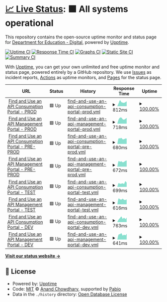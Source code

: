 # [📈 Live Status](https://DfE-Digital.github.io/find-and-use-an-api-upptime): <!--live status--> **🟩 All systems operational**

This repository contains the open-source uptime monitor and status page for [Department for Education - Digital](http://education.gov.uk/), powered by [Upptime](https://github.com/upptime/upptime).

[![Uptime CI](https://github.com/DfE-Digital/find-and-use-an-api-upptime/workflows/Uptime%20CI/badge.svg)](https://github.com/DfE-Digital/find-and-use-an-api-upptime/actions?query=workflow%3A%22Uptime+CI%22)
[![Response Time CI](https://github.com/DfE-Digital/find-and-use-an-api-upptime/workflows/Response%20Time%20CI/badge.svg)](https://github.com/DfE-Digital/find-and-use-an-api-upptime/actions?query=workflow%3A%22Response+Time+CI%22)
[![Graphs CI](https://github.com/DfE-Digital/find-and-use-an-api-upptime/workflows/Graphs%20CI/badge.svg)](https://github.com/DfE-Digital/find-and-use-an-api-upptime/actions?query=workflow%3A%22Graphs+CI%22)
[![Static Site CI](https://github.com/DfE-Digital/find-and-use-an-api-upptime/workflows/Static%20Site%20CI/badge.svg)](https://github.com/DfE-Digital/find-and-use-an-api-upptime/actions?query=workflow%3A%22Static+Site+CI%22)
[![Summary CI](https://github.com/DfE-Digital/find-and-use-an-api-upptime/workflows/Summary%20CI/badge.svg)](https://github.com/DfE-Digital/find-and-use-an-api-upptime/actions?query=workflow%3A%22Summary+CI%22)

With [Upptime](https://upptime.js.org), you can get your own unlimited and free uptime monitor and status page, powered entirely by a GitHub repository. We use [Issues](https://github.com/DfE-Digital/find-and-use-an-api-upptime/issues) as incident reports, [Actions](https://github.com/DfE-Digital/find-and-use-an-api-upptime/actions) as uptime monitors, and [Pages](https://DfE-Digital.github.io/find-and-use-an-api-upptime) for the status page.

<!--start: status pages-->
<!-- This summary is generated by Upptime (https://github.com/upptime/upptime) -->
<!-- Do not edit this manually, your changes will be overwritten -->
<!-- prettier-ignore -->
| URL | Status | History | Response Time | Uptime |
| --- | ------ | ------- | ------------- | ------ |
| <img alt="" src="https://icons.duckduckgo.com/ip3/beta-find-and-use-an-api.education.gov.uk.ico" height="13"> [Find and Use an API Consumption Portal - PROD](https://beta-find-and-use-an-api.education.gov.uk) | 🟩 Up | [find-and-use-an-api-consumption-portal-prod.yml](https://github.com/DFE-Digital/find-and-use-an-api-upptime/commits/HEAD/history/find-and-use-an-api-consumption-portal-prod.yml) | <details><summary><img alt="Response time graph" src="./graphs/find-and-use-an-api-consumption-portal-prod/response-time-week.png" height="20"> 812ms</summary><br><a href="https://DfE-Digital.github.io/find-and-use-an-api-upptime/history/find-and-use-an-api-consumption-portal-prod"><img alt="Response time 766" src="https://img.shields.io/endpoint?url=https%3A%2F%2Fraw.githubusercontent.com%2FDFE-Digital%2Ffind-and-use-an-api-upptime%2FHEAD%2Fapi%2Ffind-and-use-an-api-consumption-portal-prod%2Fresponse-time.json"></a><br><a href="https://DfE-Digital.github.io/find-and-use-an-api-upptime/history/find-and-use-an-api-consumption-portal-prod"><img alt="24-hour response time 754" src="https://img.shields.io/endpoint?url=https%3A%2F%2Fraw.githubusercontent.com%2FDFE-Digital%2Ffind-and-use-an-api-upptime%2FHEAD%2Fapi%2Ffind-and-use-an-api-consumption-portal-prod%2Fresponse-time-day.json"></a><br><a href="https://DfE-Digital.github.io/find-and-use-an-api-upptime/history/find-and-use-an-api-consumption-portal-prod"><img alt="7-day response time 812" src="https://img.shields.io/endpoint?url=https%3A%2F%2Fraw.githubusercontent.com%2FDFE-Digital%2Ffind-and-use-an-api-upptime%2FHEAD%2Fapi%2Ffind-and-use-an-api-consumption-portal-prod%2Fresponse-time-week.json"></a><br><a href="https://DfE-Digital.github.io/find-and-use-an-api-upptime/history/find-and-use-an-api-consumption-portal-prod"><img alt="30-day response time 766" src="https://img.shields.io/endpoint?url=https%3A%2F%2Fraw.githubusercontent.com%2FDFE-Digital%2Ffind-and-use-an-api-upptime%2FHEAD%2Fapi%2Ffind-and-use-an-api-consumption-portal-prod%2Fresponse-time-month.json"></a><br><a href="https://DfE-Digital.github.io/find-and-use-an-api-upptime/history/find-and-use-an-api-consumption-portal-prod"><img alt="1-year response time 766" src="https://img.shields.io/endpoint?url=https%3A%2F%2Fraw.githubusercontent.com%2FDFE-Digital%2Ffind-and-use-an-api-upptime%2FHEAD%2Fapi%2Ffind-and-use-an-api-consumption-portal-prod%2Fresponse-time-year.json"></a></details> | <details><summary><a href="https://DfE-Digital.github.io/find-and-use-an-api-upptime/history/find-and-use-an-api-consumption-portal-prod">100.00%</a></summary><a href="https://DfE-Digital.github.io/find-and-use-an-api-upptime/history/find-and-use-an-api-consumption-portal-prod"><img alt="All-time uptime 100.00%" src="https://img.shields.io/endpoint?url=https%3A%2F%2Fraw.githubusercontent.com%2FDFE-Digital%2Ffind-and-use-an-api-upptime%2FHEAD%2Fapi%2Ffind-and-use-an-api-consumption-portal-prod%2Fuptime.json"></a><br><a href="https://DfE-Digital.github.io/find-and-use-an-api-upptime/history/find-and-use-an-api-consumption-portal-prod"><img alt="24-hour uptime 100.00%" src="https://img.shields.io/endpoint?url=https%3A%2F%2Fraw.githubusercontent.com%2FDFE-Digital%2Ffind-and-use-an-api-upptime%2FHEAD%2Fapi%2Ffind-and-use-an-api-consumption-portal-prod%2Fuptime-day.json"></a><br><a href="https://DfE-Digital.github.io/find-and-use-an-api-upptime/history/find-and-use-an-api-consumption-portal-prod"><img alt="7-day uptime 100.00%" src="https://img.shields.io/endpoint?url=https%3A%2F%2Fraw.githubusercontent.com%2FDFE-Digital%2Ffind-and-use-an-api-upptime%2FHEAD%2Fapi%2Ffind-and-use-an-api-consumption-portal-prod%2Fuptime-week.json"></a><br><a href="https://DfE-Digital.github.io/find-and-use-an-api-upptime/history/find-and-use-an-api-consumption-portal-prod"><img alt="30-day uptime 100.00%" src="https://img.shields.io/endpoint?url=https%3A%2F%2Fraw.githubusercontent.com%2FDFE-Digital%2Ffind-and-use-an-api-upptime%2FHEAD%2Fapi%2Ffind-and-use-an-api-consumption-portal-prod%2Fuptime-month.json"></a><br><a href="https://DfE-Digital.github.io/find-and-use-an-api-upptime/history/find-and-use-an-api-consumption-portal-prod"><img alt="1-year uptime 100.00%" src="https://img.shields.io/endpoint?url=https%3A%2F%2Fraw.githubusercontent.com%2FDFE-Digital%2Ffind-and-use-an-api-upptime%2FHEAD%2Fapi%2Ffind-and-use-an-api-consumption-portal-prod%2Fuptime-year.json"></a></details>
| <img alt="" src="https://icons.duckduckgo.com/ip3/apimanagement.education.gov.uk.ico" height="13"> [Find and Use an API Management Portal - PROD](https://apimanagement.education.gov.uk) | 🟩 Up | [find-and-use-an-api-management-portal-prod.yml](https://github.com/DFE-Digital/find-and-use-an-api-upptime/commits/HEAD/history/find-and-use-an-api-management-portal-prod.yml) | <details><summary><img alt="Response time graph" src="./graphs/find-and-use-an-api-management-portal-prod/response-time-week.png" height="20"> 718ms</summary><br><a href="https://DfE-Digital.github.io/find-and-use-an-api-upptime/history/find-and-use-an-api-management-portal-prod"><img alt="Response time 750" src="https://img.shields.io/endpoint?url=https%3A%2F%2Fraw.githubusercontent.com%2FDFE-Digital%2Ffind-and-use-an-api-upptime%2FHEAD%2Fapi%2Ffind-and-use-an-api-management-portal-prod%2Fresponse-time.json"></a><br><a href="https://DfE-Digital.github.io/find-and-use-an-api-upptime/history/find-and-use-an-api-management-portal-prod"><img alt="24-hour response time 606" src="https://img.shields.io/endpoint?url=https%3A%2F%2Fraw.githubusercontent.com%2FDFE-Digital%2Ffind-and-use-an-api-upptime%2FHEAD%2Fapi%2Ffind-and-use-an-api-management-portal-prod%2Fresponse-time-day.json"></a><br><a href="https://DfE-Digital.github.io/find-and-use-an-api-upptime/history/find-and-use-an-api-management-portal-prod"><img alt="7-day response time 718" src="https://img.shields.io/endpoint?url=https%3A%2F%2Fraw.githubusercontent.com%2FDFE-Digital%2Ffind-and-use-an-api-upptime%2FHEAD%2Fapi%2Ffind-and-use-an-api-management-portal-prod%2Fresponse-time-week.json"></a><br><a href="https://DfE-Digital.github.io/find-and-use-an-api-upptime/history/find-and-use-an-api-management-portal-prod"><img alt="30-day response time 750" src="https://img.shields.io/endpoint?url=https%3A%2F%2Fraw.githubusercontent.com%2FDFE-Digital%2Ffind-and-use-an-api-upptime%2FHEAD%2Fapi%2Ffind-and-use-an-api-management-portal-prod%2Fresponse-time-month.json"></a><br><a href="https://DfE-Digital.github.io/find-and-use-an-api-upptime/history/find-and-use-an-api-management-portal-prod"><img alt="1-year response time 750" src="https://img.shields.io/endpoint?url=https%3A%2F%2Fraw.githubusercontent.com%2FDFE-Digital%2Ffind-and-use-an-api-upptime%2FHEAD%2Fapi%2Ffind-and-use-an-api-management-portal-prod%2Fresponse-time-year.json"></a></details> | <details><summary><a href="https://DfE-Digital.github.io/find-and-use-an-api-upptime/history/find-and-use-an-api-management-portal-prod">100.00%</a></summary><a href="https://DfE-Digital.github.io/find-and-use-an-api-upptime/history/find-and-use-an-api-management-portal-prod"><img alt="All-time uptime 100.00%" src="https://img.shields.io/endpoint?url=https%3A%2F%2Fraw.githubusercontent.com%2FDFE-Digital%2Ffind-and-use-an-api-upptime%2FHEAD%2Fapi%2Ffind-and-use-an-api-management-portal-prod%2Fuptime.json"></a><br><a href="https://DfE-Digital.github.io/find-and-use-an-api-upptime/history/find-and-use-an-api-management-portal-prod"><img alt="24-hour uptime 100.00%" src="https://img.shields.io/endpoint?url=https%3A%2F%2Fraw.githubusercontent.com%2FDFE-Digital%2Ffind-and-use-an-api-upptime%2FHEAD%2Fapi%2Ffind-and-use-an-api-management-portal-prod%2Fuptime-day.json"></a><br><a href="https://DfE-Digital.github.io/find-and-use-an-api-upptime/history/find-and-use-an-api-management-portal-prod"><img alt="7-day uptime 100.00%" src="https://img.shields.io/endpoint?url=https%3A%2F%2Fraw.githubusercontent.com%2FDFE-Digital%2Ffind-and-use-an-api-upptime%2FHEAD%2Fapi%2Ffind-and-use-an-api-management-portal-prod%2Fuptime-week.json"></a><br><a href="https://DfE-Digital.github.io/find-and-use-an-api-upptime/history/find-and-use-an-api-management-portal-prod"><img alt="30-day uptime 100.00%" src="https://img.shields.io/endpoint?url=https%3A%2F%2Fraw.githubusercontent.com%2FDFE-Digital%2Ffind-and-use-an-api-upptime%2FHEAD%2Fapi%2Ffind-and-use-an-api-management-portal-prod%2Fuptime-month.json"></a><br><a href="https://DfE-Digital.github.io/find-and-use-an-api-upptime/history/find-and-use-an-api-management-portal-prod"><img alt="1-year uptime 100.00%" src="https://img.shields.io/endpoint?url=https%3A%2F%2Fraw.githubusercontent.com%2FDFE-Digital%2Ffind-and-use-an-api-upptime%2FHEAD%2Fapi%2Ffind-and-use-an-api-management-portal-prod%2Fuptime-year.json"></a></details>
| <img alt="" src="https://icons.duckduckgo.com/ip3/pp-find-and-use-an-api.education.gov.uk.ico" height="13"> [Find and Use an API Consumption Portal - PRE-PROD](https://pp-find-and-use-an-api.education.gov.uk) | 🟩 Up | [find-and-use-an-api-consumption-portal-pre-prod.yml](https://github.com/DFE-Digital/find-and-use-an-api-upptime/commits/HEAD/history/find-and-use-an-api-consumption-portal-pre-prod.yml) | <details><summary><img alt="Response time graph" src="./graphs/find-and-use-an-api-consumption-portal-pre-prod/response-time-week.png" height="20"> 680ms</summary><br><a href="https://DfE-Digital.github.io/find-and-use-an-api-upptime/history/find-and-use-an-api-consumption-portal-pre-prod"><img alt="Response time 704" src="https://img.shields.io/endpoint?url=https%3A%2F%2Fraw.githubusercontent.com%2FDFE-Digital%2Ffind-and-use-an-api-upptime%2FHEAD%2Fapi%2Ffind-and-use-an-api-consumption-portal-pre-prod%2Fresponse-time.json"></a><br><a href="https://DfE-Digital.github.io/find-and-use-an-api-upptime/history/find-and-use-an-api-consumption-portal-pre-prod"><img alt="24-hour response time 771" src="https://img.shields.io/endpoint?url=https%3A%2F%2Fraw.githubusercontent.com%2FDFE-Digital%2Ffind-and-use-an-api-upptime%2FHEAD%2Fapi%2Ffind-and-use-an-api-consumption-portal-pre-prod%2Fresponse-time-day.json"></a><br><a href="https://DfE-Digital.github.io/find-and-use-an-api-upptime/history/find-and-use-an-api-consumption-portal-pre-prod"><img alt="7-day response time 680" src="https://img.shields.io/endpoint?url=https%3A%2F%2Fraw.githubusercontent.com%2FDFE-Digital%2Ffind-and-use-an-api-upptime%2FHEAD%2Fapi%2Ffind-and-use-an-api-consumption-portal-pre-prod%2Fresponse-time-week.json"></a><br><a href="https://DfE-Digital.github.io/find-and-use-an-api-upptime/history/find-and-use-an-api-consumption-portal-pre-prod"><img alt="30-day response time 704" src="https://img.shields.io/endpoint?url=https%3A%2F%2Fraw.githubusercontent.com%2FDFE-Digital%2Ffind-and-use-an-api-upptime%2FHEAD%2Fapi%2Ffind-and-use-an-api-consumption-portal-pre-prod%2Fresponse-time-month.json"></a><br><a href="https://DfE-Digital.github.io/find-and-use-an-api-upptime/history/find-and-use-an-api-consumption-portal-pre-prod"><img alt="1-year response time 704" src="https://img.shields.io/endpoint?url=https%3A%2F%2Fraw.githubusercontent.com%2FDFE-Digital%2Ffind-and-use-an-api-upptime%2FHEAD%2Fapi%2Ffind-and-use-an-api-consumption-portal-pre-prod%2Fresponse-time-year.json"></a></details> | <details><summary><a href="https://DfE-Digital.github.io/find-and-use-an-api-upptime/history/find-and-use-an-api-consumption-portal-pre-prod">100.00%</a></summary><a href="https://DfE-Digital.github.io/find-and-use-an-api-upptime/history/find-and-use-an-api-consumption-portal-pre-prod"><img alt="All-time uptime 100.00%" src="https://img.shields.io/endpoint?url=https%3A%2F%2Fraw.githubusercontent.com%2FDFE-Digital%2Ffind-and-use-an-api-upptime%2FHEAD%2Fapi%2Ffind-and-use-an-api-consumption-portal-pre-prod%2Fuptime.json"></a><br><a href="https://DfE-Digital.github.io/find-and-use-an-api-upptime/history/find-and-use-an-api-consumption-portal-pre-prod"><img alt="24-hour uptime 100.00%" src="https://img.shields.io/endpoint?url=https%3A%2F%2Fraw.githubusercontent.com%2FDFE-Digital%2Ffind-and-use-an-api-upptime%2FHEAD%2Fapi%2Ffind-and-use-an-api-consumption-portal-pre-prod%2Fuptime-day.json"></a><br><a href="https://DfE-Digital.github.io/find-and-use-an-api-upptime/history/find-and-use-an-api-consumption-portal-pre-prod"><img alt="7-day uptime 100.00%" src="https://img.shields.io/endpoint?url=https%3A%2F%2Fraw.githubusercontent.com%2FDFE-Digital%2Ffind-and-use-an-api-upptime%2FHEAD%2Fapi%2Ffind-and-use-an-api-consumption-portal-pre-prod%2Fuptime-week.json"></a><br><a href="https://DfE-Digital.github.io/find-and-use-an-api-upptime/history/find-and-use-an-api-consumption-portal-pre-prod"><img alt="30-day uptime 100.00%" src="https://img.shields.io/endpoint?url=https%3A%2F%2Fraw.githubusercontent.com%2FDFE-Digital%2Ffind-and-use-an-api-upptime%2FHEAD%2Fapi%2Ffind-and-use-an-api-consumption-portal-pre-prod%2Fuptime-month.json"></a><br><a href="https://DfE-Digital.github.io/find-and-use-an-api-upptime/history/find-and-use-an-api-consumption-portal-pre-prod"><img alt="1-year uptime 100.00%" src="https://img.shields.io/endpoint?url=https%3A%2F%2Fraw.githubusercontent.com%2FDFE-Digital%2Ffind-and-use-an-api-upptime%2FHEAD%2Fapi%2Ffind-and-use-an-api-consumption-portal-pre-prod%2Fuptime-year.json"></a></details>
| <img alt="" src="https://icons.duckduckgo.com/ip3/pp-apimanagement.education.gov.uk.ico" height="13"> [Find and Use an API Management Portal - PRE-PROD](https://pp-apimanagement.education.gov.uk) | 🟩 Up | [find-and-use-an-api-management-portal-pre-prod.yml](https://github.com/DFE-Digital/find-and-use-an-api-upptime/commits/HEAD/history/find-and-use-an-api-management-portal-pre-prod.yml) | <details><summary><img alt="Response time graph" src="./graphs/find-and-use-an-api-management-portal-pre-prod/response-time-week.png" height="20"> 672ms</summary><br><a href="https://DfE-Digital.github.io/find-and-use-an-api-upptime/history/find-and-use-an-api-management-portal-pre-prod"><img alt="Response time 705" src="https://img.shields.io/endpoint?url=https%3A%2F%2Fraw.githubusercontent.com%2FDFE-Digital%2Ffind-and-use-an-api-upptime%2FHEAD%2Fapi%2Ffind-and-use-an-api-management-portal-pre-prod%2Fresponse-time.json"></a><br><a href="https://DfE-Digital.github.io/find-and-use-an-api-upptime/history/find-and-use-an-api-management-portal-pre-prod"><img alt="24-hour response time 744" src="https://img.shields.io/endpoint?url=https%3A%2F%2Fraw.githubusercontent.com%2FDFE-Digital%2Ffind-and-use-an-api-upptime%2FHEAD%2Fapi%2Ffind-and-use-an-api-management-portal-pre-prod%2Fresponse-time-day.json"></a><br><a href="https://DfE-Digital.github.io/find-and-use-an-api-upptime/history/find-and-use-an-api-management-portal-pre-prod"><img alt="7-day response time 672" src="https://img.shields.io/endpoint?url=https%3A%2F%2Fraw.githubusercontent.com%2FDFE-Digital%2Ffind-and-use-an-api-upptime%2FHEAD%2Fapi%2Ffind-and-use-an-api-management-portal-pre-prod%2Fresponse-time-week.json"></a><br><a href="https://DfE-Digital.github.io/find-and-use-an-api-upptime/history/find-and-use-an-api-management-portal-pre-prod"><img alt="30-day response time 705" src="https://img.shields.io/endpoint?url=https%3A%2F%2Fraw.githubusercontent.com%2FDFE-Digital%2Ffind-and-use-an-api-upptime%2FHEAD%2Fapi%2Ffind-and-use-an-api-management-portal-pre-prod%2Fresponse-time-month.json"></a><br><a href="https://DfE-Digital.github.io/find-and-use-an-api-upptime/history/find-and-use-an-api-management-portal-pre-prod"><img alt="1-year response time 705" src="https://img.shields.io/endpoint?url=https%3A%2F%2Fraw.githubusercontent.com%2FDFE-Digital%2Ffind-and-use-an-api-upptime%2FHEAD%2Fapi%2Ffind-and-use-an-api-management-portal-pre-prod%2Fresponse-time-year.json"></a></details> | <details><summary><a href="https://DfE-Digital.github.io/find-and-use-an-api-upptime/history/find-and-use-an-api-management-portal-pre-prod">100.00%</a></summary><a href="https://DfE-Digital.github.io/find-and-use-an-api-upptime/history/find-and-use-an-api-management-portal-pre-prod"><img alt="All-time uptime 100.00%" src="https://img.shields.io/endpoint?url=https%3A%2F%2Fraw.githubusercontent.com%2FDFE-Digital%2Ffind-and-use-an-api-upptime%2FHEAD%2Fapi%2Ffind-and-use-an-api-management-portal-pre-prod%2Fuptime.json"></a><br><a href="https://DfE-Digital.github.io/find-and-use-an-api-upptime/history/find-and-use-an-api-management-portal-pre-prod"><img alt="24-hour uptime 100.00%" src="https://img.shields.io/endpoint?url=https%3A%2F%2Fraw.githubusercontent.com%2FDFE-Digital%2Ffind-and-use-an-api-upptime%2FHEAD%2Fapi%2Ffind-and-use-an-api-management-portal-pre-prod%2Fuptime-day.json"></a><br><a href="https://DfE-Digital.github.io/find-and-use-an-api-upptime/history/find-and-use-an-api-management-portal-pre-prod"><img alt="7-day uptime 100.00%" src="https://img.shields.io/endpoint?url=https%3A%2F%2Fraw.githubusercontent.com%2FDFE-Digital%2Ffind-and-use-an-api-upptime%2FHEAD%2Fapi%2Ffind-and-use-an-api-management-portal-pre-prod%2Fuptime-week.json"></a><br><a href="https://DfE-Digital.github.io/find-and-use-an-api-upptime/history/find-and-use-an-api-management-portal-pre-prod"><img alt="30-day uptime 100.00%" src="https://img.shields.io/endpoint?url=https%3A%2F%2Fraw.githubusercontent.com%2FDFE-Digital%2Ffind-and-use-an-api-upptime%2FHEAD%2Fapi%2Ffind-and-use-an-api-management-portal-pre-prod%2Fuptime-month.json"></a><br><a href="https://DfE-Digital.github.io/find-and-use-an-api-upptime/history/find-and-use-an-api-management-portal-pre-prod"><img alt="1-year uptime 100.00%" src="https://img.shields.io/endpoint?url=https%3A%2F%2Fraw.githubusercontent.com%2FDFE-Digital%2Ffind-and-use-an-api-upptime%2FHEAD%2Fapi%2Ffind-and-use-an-api-management-portal-pre-prod%2Fuptime-year.json"></a></details>
| <img alt="" src="https://icons.duckduckgo.com/ip3/test-find-and-use-an-api.education.gov.uk.ico" height="13"> [Find and Use an API Consumption Portal - TEST](https://test-find-and-use-an-api.education.gov.uk) | 🟩 Up | [find-and-use-an-api-consumption-portal-test.yml](https://github.com/DFE-Digital/find-and-use-an-api-upptime/commits/HEAD/history/find-and-use-an-api-consumption-portal-test.yml) | <details><summary><img alt="Response time graph" src="./graphs/find-and-use-an-api-consumption-portal-test/response-time-week.png" height="20"> 699ms</summary><br><a href="https://DfE-Digital.github.io/find-and-use-an-api-upptime/history/find-and-use-an-api-consumption-portal-test"><img alt="Response time 682" src="https://img.shields.io/endpoint?url=https%3A%2F%2Fraw.githubusercontent.com%2FDFE-Digital%2Ffind-and-use-an-api-upptime%2FHEAD%2Fapi%2Ffind-and-use-an-api-consumption-portal-test%2Fresponse-time.json"></a><br><a href="https://DfE-Digital.github.io/find-and-use-an-api-upptime/history/find-and-use-an-api-consumption-portal-test"><img alt="24-hour response time 624" src="https://img.shields.io/endpoint?url=https%3A%2F%2Fraw.githubusercontent.com%2FDFE-Digital%2Ffind-and-use-an-api-upptime%2FHEAD%2Fapi%2Ffind-and-use-an-api-consumption-portal-test%2Fresponse-time-day.json"></a><br><a href="https://DfE-Digital.github.io/find-and-use-an-api-upptime/history/find-and-use-an-api-consumption-portal-test"><img alt="7-day response time 699" src="https://img.shields.io/endpoint?url=https%3A%2F%2Fraw.githubusercontent.com%2FDFE-Digital%2Ffind-and-use-an-api-upptime%2FHEAD%2Fapi%2Ffind-and-use-an-api-consumption-portal-test%2Fresponse-time-week.json"></a><br><a href="https://DfE-Digital.github.io/find-and-use-an-api-upptime/history/find-and-use-an-api-consumption-portal-test"><img alt="30-day response time 682" src="https://img.shields.io/endpoint?url=https%3A%2F%2Fraw.githubusercontent.com%2FDFE-Digital%2Ffind-and-use-an-api-upptime%2FHEAD%2Fapi%2Ffind-and-use-an-api-consumption-portal-test%2Fresponse-time-month.json"></a><br><a href="https://DfE-Digital.github.io/find-and-use-an-api-upptime/history/find-and-use-an-api-consumption-portal-test"><img alt="1-year response time 682" src="https://img.shields.io/endpoint?url=https%3A%2F%2Fraw.githubusercontent.com%2FDFE-Digital%2Ffind-and-use-an-api-upptime%2FHEAD%2Fapi%2Ffind-and-use-an-api-consumption-portal-test%2Fresponse-time-year.json"></a></details> | <details><summary><a href="https://DfE-Digital.github.io/find-and-use-an-api-upptime/history/find-and-use-an-api-consumption-portal-test">100.00%</a></summary><a href="https://DfE-Digital.github.io/find-and-use-an-api-upptime/history/find-and-use-an-api-consumption-portal-test"><img alt="All-time uptime 100.00%" src="https://img.shields.io/endpoint?url=https%3A%2F%2Fraw.githubusercontent.com%2FDFE-Digital%2Ffind-and-use-an-api-upptime%2FHEAD%2Fapi%2Ffind-and-use-an-api-consumption-portal-test%2Fuptime.json"></a><br><a href="https://DfE-Digital.github.io/find-and-use-an-api-upptime/history/find-and-use-an-api-consumption-portal-test"><img alt="24-hour uptime 100.00%" src="https://img.shields.io/endpoint?url=https%3A%2F%2Fraw.githubusercontent.com%2FDFE-Digital%2Ffind-and-use-an-api-upptime%2FHEAD%2Fapi%2Ffind-and-use-an-api-consumption-portal-test%2Fuptime-day.json"></a><br><a href="https://DfE-Digital.github.io/find-and-use-an-api-upptime/history/find-and-use-an-api-consumption-portal-test"><img alt="7-day uptime 100.00%" src="https://img.shields.io/endpoint?url=https%3A%2F%2Fraw.githubusercontent.com%2FDFE-Digital%2Ffind-and-use-an-api-upptime%2FHEAD%2Fapi%2Ffind-and-use-an-api-consumption-portal-test%2Fuptime-week.json"></a><br><a href="https://DfE-Digital.github.io/find-and-use-an-api-upptime/history/find-and-use-an-api-consumption-portal-test"><img alt="30-day uptime 100.00%" src="https://img.shields.io/endpoint?url=https%3A%2F%2Fraw.githubusercontent.com%2FDFE-Digital%2Ffind-and-use-an-api-upptime%2FHEAD%2Fapi%2Ffind-and-use-an-api-consumption-portal-test%2Fuptime-month.json"></a><br><a href="https://DfE-Digital.github.io/find-and-use-an-api-upptime/history/find-and-use-an-api-consumption-portal-test"><img alt="1-year uptime 100.00%" src="https://img.shields.io/endpoint?url=https%3A%2F%2Fraw.githubusercontent.com%2FDFE-Digital%2Ffind-and-use-an-api-upptime%2FHEAD%2Fapi%2Ffind-and-use-an-api-consumption-portal-test%2Fuptime-year.json"></a></details>
| <img alt="" src="https://icons.duckduckgo.com/ip3/test-apimanagement.education.gov.uk.ico" height="13"> [Find and Use an API Management Portal - TEST](https://test-apimanagement.education.gov.uk) | 🟩 Up | [find-and-use-an-api-management-portal-test.yml](https://github.com/DFE-Digital/find-and-use-an-api-upptime/commits/HEAD/history/find-and-use-an-api-management-portal-test.yml) | <details><summary><img alt="Response time graph" src="./graphs/find-and-use-an-api-management-portal-test/response-time-week.png" height="20"> 616ms</summary><br><a href="https://DfE-Digital.github.io/find-and-use-an-api-upptime/history/find-and-use-an-api-management-portal-test"><img alt="Response time 622" src="https://img.shields.io/endpoint?url=https%3A%2F%2Fraw.githubusercontent.com%2FDFE-Digital%2Ffind-and-use-an-api-upptime%2FHEAD%2Fapi%2Ffind-and-use-an-api-management-portal-test%2Fresponse-time.json"></a><br><a href="https://DfE-Digital.github.io/find-and-use-an-api-upptime/history/find-and-use-an-api-management-portal-test"><img alt="24-hour response time 614" src="https://img.shields.io/endpoint?url=https%3A%2F%2Fraw.githubusercontent.com%2FDFE-Digital%2Ffind-and-use-an-api-upptime%2FHEAD%2Fapi%2Ffind-and-use-an-api-management-portal-test%2Fresponse-time-day.json"></a><br><a href="https://DfE-Digital.github.io/find-and-use-an-api-upptime/history/find-and-use-an-api-management-portal-test"><img alt="7-day response time 616" src="https://img.shields.io/endpoint?url=https%3A%2F%2Fraw.githubusercontent.com%2FDFE-Digital%2Ffind-and-use-an-api-upptime%2FHEAD%2Fapi%2Ffind-and-use-an-api-management-portal-test%2Fresponse-time-week.json"></a><br><a href="https://DfE-Digital.github.io/find-and-use-an-api-upptime/history/find-and-use-an-api-management-portal-test"><img alt="30-day response time 622" src="https://img.shields.io/endpoint?url=https%3A%2F%2Fraw.githubusercontent.com%2FDFE-Digital%2Ffind-and-use-an-api-upptime%2FHEAD%2Fapi%2Ffind-and-use-an-api-management-portal-test%2Fresponse-time-month.json"></a><br><a href="https://DfE-Digital.github.io/find-and-use-an-api-upptime/history/find-and-use-an-api-management-portal-test"><img alt="1-year response time 622" src="https://img.shields.io/endpoint?url=https%3A%2F%2Fraw.githubusercontent.com%2FDFE-Digital%2Ffind-and-use-an-api-upptime%2FHEAD%2Fapi%2Ffind-and-use-an-api-management-portal-test%2Fresponse-time-year.json"></a></details> | <details><summary><a href="https://DfE-Digital.github.io/find-and-use-an-api-upptime/history/find-and-use-an-api-management-portal-test">100.00%</a></summary><a href="https://DfE-Digital.github.io/find-and-use-an-api-upptime/history/find-and-use-an-api-management-portal-test"><img alt="All-time uptime 100.00%" src="https://img.shields.io/endpoint?url=https%3A%2F%2Fraw.githubusercontent.com%2FDFE-Digital%2Ffind-and-use-an-api-upptime%2FHEAD%2Fapi%2Ffind-and-use-an-api-management-portal-test%2Fuptime.json"></a><br><a href="https://DfE-Digital.github.io/find-and-use-an-api-upptime/history/find-and-use-an-api-management-portal-test"><img alt="24-hour uptime 100.00%" src="https://img.shields.io/endpoint?url=https%3A%2F%2Fraw.githubusercontent.com%2FDFE-Digital%2Ffind-and-use-an-api-upptime%2FHEAD%2Fapi%2Ffind-and-use-an-api-management-portal-test%2Fuptime-day.json"></a><br><a href="https://DfE-Digital.github.io/find-and-use-an-api-upptime/history/find-and-use-an-api-management-portal-test"><img alt="7-day uptime 100.00%" src="https://img.shields.io/endpoint?url=https%3A%2F%2Fraw.githubusercontent.com%2FDFE-Digital%2Ffind-and-use-an-api-upptime%2FHEAD%2Fapi%2Ffind-and-use-an-api-management-portal-test%2Fuptime-week.json"></a><br><a href="https://DfE-Digital.github.io/find-and-use-an-api-upptime/history/find-and-use-an-api-management-portal-test"><img alt="30-day uptime 100.00%" src="https://img.shields.io/endpoint?url=https%3A%2F%2Fraw.githubusercontent.com%2FDFE-Digital%2Ffind-and-use-an-api-upptime%2FHEAD%2Fapi%2Ffind-and-use-an-api-management-portal-test%2Fuptime-month.json"></a><br><a href="https://DfE-Digital.github.io/find-and-use-an-api-upptime/history/find-and-use-an-api-management-portal-test"><img alt="1-year uptime 100.00%" src="https://img.shields.io/endpoint?url=https%3A%2F%2Fraw.githubusercontent.com%2FDFE-Digital%2Ffind-and-use-an-api-upptime%2FHEAD%2Fapi%2Ffind-and-use-an-api-management-portal-test%2Fuptime-year.json"></a></details>
| <img alt="" src="https://icons.duckduckgo.com/ip3/dev-find-and-use-an-api.education.gov.uk.ico" height="13"> [Find and Use an API Consumption Portal - DEV](https://dev-find-and-use-an-api.education.gov.uk) | 🟩 Up | [find-and-use-an-api-consumption-portal-dev.yml](https://github.com/DFE-Digital/find-and-use-an-api-upptime/commits/HEAD/history/find-and-use-an-api-consumption-portal-dev.yml) | <details><summary><img alt="Response time graph" src="./graphs/find-and-use-an-api-consumption-portal-dev/response-time-week.png" height="20"> 763ms</summary><br><a href="https://DfE-Digital.github.io/find-and-use-an-api-upptime/history/find-and-use-an-api-consumption-portal-dev"><img alt="Response time 679" src="https://img.shields.io/endpoint?url=https%3A%2F%2Fraw.githubusercontent.com%2FDFE-Digital%2Ffind-and-use-an-api-upptime%2FHEAD%2Fapi%2Ffind-and-use-an-api-consumption-portal-dev%2Fresponse-time.json"></a><br><a href="https://DfE-Digital.github.io/find-and-use-an-api-upptime/history/find-and-use-an-api-consumption-portal-dev"><img alt="24-hour response time 681" src="https://img.shields.io/endpoint?url=https%3A%2F%2Fraw.githubusercontent.com%2FDFE-Digital%2Ffind-and-use-an-api-upptime%2FHEAD%2Fapi%2Ffind-and-use-an-api-consumption-portal-dev%2Fresponse-time-day.json"></a><br><a href="https://DfE-Digital.github.io/find-and-use-an-api-upptime/history/find-and-use-an-api-consumption-portal-dev"><img alt="7-day response time 763" src="https://img.shields.io/endpoint?url=https%3A%2F%2Fraw.githubusercontent.com%2FDFE-Digital%2Ffind-and-use-an-api-upptime%2FHEAD%2Fapi%2Ffind-and-use-an-api-consumption-portal-dev%2Fresponse-time-week.json"></a><br><a href="https://DfE-Digital.github.io/find-and-use-an-api-upptime/history/find-and-use-an-api-consumption-portal-dev"><img alt="30-day response time 679" src="https://img.shields.io/endpoint?url=https%3A%2F%2Fraw.githubusercontent.com%2FDFE-Digital%2Ffind-and-use-an-api-upptime%2FHEAD%2Fapi%2Ffind-and-use-an-api-consumption-portal-dev%2Fresponse-time-month.json"></a><br><a href="https://DfE-Digital.github.io/find-and-use-an-api-upptime/history/find-and-use-an-api-consumption-portal-dev"><img alt="1-year response time 679" src="https://img.shields.io/endpoint?url=https%3A%2F%2Fraw.githubusercontent.com%2FDFE-Digital%2Ffind-and-use-an-api-upptime%2FHEAD%2Fapi%2Ffind-and-use-an-api-consumption-portal-dev%2Fresponse-time-year.json"></a></details> | <details><summary><a href="https://DfE-Digital.github.io/find-and-use-an-api-upptime/history/find-and-use-an-api-consumption-portal-dev">100.00%</a></summary><a href="https://DfE-Digital.github.io/find-and-use-an-api-upptime/history/find-and-use-an-api-consumption-portal-dev"><img alt="All-time uptime 100.00%" src="https://img.shields.io/endpoint?url=https%3A%2F%2Fraw.githubusercontent.com%2FDFE-Digital%2Ffind-and-use-an-api-upptime%2FHEAD%2Fapi%2Ffind-and-use-an-api-consumption-portal-dev%2Fuptime.json"></a><br><a href="https://DfE-Digital.github.io/find-and-use-an-api-upptime/history/find-and-use-an-api-consumption-portal-dev"><img alt="24-hour uptime 100.00%" src="https://img.shields.io/endpoint?url=https%3A%2F%2Fraw.githubusercontent.com%2FDFE-Digital%2Ffind-and-use-an-api-upptime%2FHEAD%2Fapi%2Ffind-and-use-an-api-consumption-portal-dev%2Fuptime-day.json"></a><br><a href="https://DfE-Digital.github.io/find-and-use-an-api-upptime/history/find-and-use-an-api-consumption-portal-dev"><img alt="7-day uptime 100.00%" src="https://img.shields.io/endpoint?url=https%3A%2F%2Fraw.githubusercontent.com%2FDFE-Digital%2Ffind-and-use-an-api-upptime%2FHEAD%2Fapi%2Ffind-and-use-an-api-consumption-portal-dev%2Fuptime-week.json"></a><br><a href="https://DfE-Digital.github.io/find-and-use-an-api-upptime/history/find-and-use-an-api-consumption-portal-dev"><img alt="30-day uptime 100.00%" src="https://img.shields.io/endpoint?url=https%3A%2F%2Fraw.githubusercontent.com%2FDFE-Digital%2Ffind-and-use-an-api-upptime%2FHEAD%2Fapi%2Ffind-and-use-an-api-consumption-portal-dev%2Fuptime-month.json"></a><br><a href="https://DfE-Digital.github.io/find-and-use-an-api-upptime/history/find-and-use-an-api-consumption-portal-dev"><img alt="1-year uptime 100.00%" src="https://img.shields.io/endpoint?url=https%3A%2F%2Fraw.githubusercontent.com%2FDFE-Digital%2Ffind-and-use-an-api-upptime%2FHEAD%2Fapi%2Ffind-and-use-an-api-consumption-portal-dev%2Fuptime-year.json"></a></details>
| <img alt="" src="https://icons.duckduckgo.com/ip3/dev-apimanagement.education.gov.uk.ico" height="13"> [Find and Use an API Management Portal - DEV](https://dev-apimanagement.education.gov.uk) | 🟩 Up | [find-and-use-an-api-management-portal-dev.yml](https://github.com/DFE-Digital/find-and-use-an-api-upptime/commits/HEAD/history/find-and-use-an-api-management-portal-dev.yml) | <details><summary><img alt="Response time graph" src="./graphs/find-and-use-an-api-management-portal-dev/response-time-week.png" height="20"> 641ms</summary><br><a href="https://DfE-Digital.github.io/find-and-use-an-api-upptime/history/find-and-use-an-api-management-portal-dev"><img alt="Response time 684" src="https://img.shields.io/endpoint?url=https%3A%2F%2Fraw.githubusercontent.com%2FDFE-Digital%2Ffind-and-use-an-api-upptime%2FHEAD%2Fapi%2Ffind-and-use-an-api-management-portal-dev%2Fresponse-time.json"></a><br><a href="https://DfE-Digital.github.io/find-and-use-an-api-upptime/history/find-and-use-an-api-management-portal-dev"><img alt="24-hour response time 640" src="https://img.shields.io/endpoint?url=https%3A%2F%2Fraw.githubusercontent.com%2FDFE-Digital%2Ffind-and-use-an-api-upptime%2FHEAD%2Fapi%2Ffind-and-use-an-api-management-portal-dev%2Fresponse-time-day.json"></a><br><a href="https://DfE-Digital.github.io/find-and-use-an-api-upptime/history/find-and-use-an-api-management-portal-dev"><img alt="7-day response time 641" src="https://img.shields.io/endpoint?url=https%3A%2F%2Fraw.githubusercontent.com%2FDFE-Digital%2Ffind-and-use-an-api-upptime%2FHEAD%2Fapi%2Ffind-and-use-an-api-management-portal-dev%2Fresponse-time-week.json"></a><br><a href="https://DfE-Digital.github.io/find-and-use-an-api-upptime/history/find-and-use-an-api-management-portal-dev"><img alt="30-day response time 684" src="https://img.shields.io/endpoint?url=https%3A%2F%2Fraw.githubusercontent.com%2FDFE-Digital%2Ffind-and-use-an-api-upptime%2FHEAD%2Fapi%2Ffind-and-use-an-api-management-portal-dev%2Fresponse-time-month.json"></a><br><a href="https://DfE-Digital.github.io/find-and-use-an-api-upptime/history/find-and-use-an-api-management-portal-dev"><img alt="1-year response time 684" src="https://img.shields.io/endpoint?url=https%3A%2F%2Fraw.githubusercontent.com%2FDFE-Digital%2Ffind-and-use-an-api-upptime%2FHEAD%2Fapi%2Ffind-and-use-an-api-management-portal-dev%2Fresponse-time-year.json"></a></details> | <details><summary><a href="https://DfE-Digital.github.io/find-and-use-an-api-upptime/history/find-and-use-an-api-management-portal-dev">100.00%</a></summary><a href="https://DfE-Digital.github.io/find-and-use-an-api-upptime/history/find-and-use-an-api-management-portal-dev"><img alt="All-time uptime 100.00%" src="https://img.shields.io/endpoint?url=https%3A%2F%2Fraw.githubusercontent.com%2FDFE-Digital%2Ffind-and-use-an-api-upptime%2FHEAD%2Fapi%2Ffind-and-use-an-api-management-portal-dev%2Fuptime.json"></a><br><a href="https://DfE-Digital.github.io/find-and-use-an-api-upptime/history/find-and-use-an-api-management-portal-dev"><img alt="24-hour uptime 100.00%" src="https://img.shields.io/endpoint?url=https%3A%2F%2Fraw.githubusercontent.com%2FDFE-Digital%2Ffind-and-use-an-api-upptime%2FHEAD%2Fapi%2Ffind-and-use-an-api-management-portal-dev%2Fuptime-day.json"></a><br><a href="https://DfE-Digital.github.io/find-and-use-an-api-upptime/history/find-and-use-an-api-management-portal-dev"><img alt="7-day uptime 100.00%" src="https://img.shields.io/endpoint?url=https%3A%2F%2Fraw.githubusercontent.com%2FDFE-Digital%2Ffind-and-use-an-api-upptime%2FHEAD%2Fapi%2Ffind-and-use-an-api-management-portal-dev%2Fuptime-week.json"></a><br><a href="https://DfE-Digital.github.io/find-and-use-an-api-upptime/history/find-and-use-an-api-management-portal-dev"><img alt="30-day uptime 100.00%" src="https://img.shields.io/endpoint?url=https%3A%2F%2Fraw.githubusercontent.com%2FDFE-Digital%2Ffind-and-use-an-api-upptime%2FHEAD%2Fapi%2Ffind-and-use-an-api-management-portal-dev%2Fuptime-month.json"></a><br><a href="https://DfE-Digital.github.io/find-and-use-an-api-upptime/history/find-and-use-an-api-management-portal-dev"><img alt="1-year uptime 100.00%" src="https://img.shields.io/endpoint?url=https%3A%2F%2Fraw.githubusercontent.com%2FDFE-Digital%2Ffind-and-use-an-api-upptime%2FHEAD%2Fapi%2Ffind-and-use-an-api-management-portal-dev%2Fuptime-year.json"></a></details>

<!--end: status pages-->

[**Visit our status website →**](https://DfE-Digital.github.io/find-and-use-an-api-upptime)

## 📄 License

- Powered by: [Upptime](https://github.com/upptime/upptime)
- Code: [MIT](./LICENSE) © [Anand Chowdhary](https://anandchowdhary.com), supported by [Pabio](https://pabio.com)
- Data in the `./history` directory: [Open Database License](https://opendatacommons.org/licenses/odbl/1-0/)
